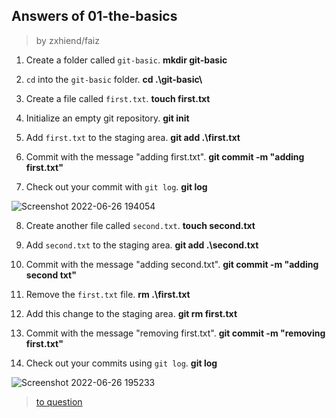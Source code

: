 ## Answers of 01-the-basics
>by zxhiend/faiz

1. Create a folder called `git-basic`. **mkdir git-basic**

2. `cd` into the `git-basic` folder. **cd .\git-basic\\**

3. Create a file called `first.txt`. **touch first.txt**

4. Initialize an empty git repository. **git init**

5. Add `first.txt` to the staging area. **git add .\first.txt**

6. Commit with the message "adding first.txt". **git commit -m "adding first.txt"**

7. Check out your commit with `git log`. **git log** 

![Screenshot 2022-06-26 194054](https://user-images.githubusercontent.com/67363618/175814680-c8e70909-5031-49a6-bf4f-b19f5d2664b9.jpg)

8. Create another file called `second.txt`. **touch second.txt**

9. Add `second.txt` to the staging area. **git add .\second.txt**

10. Commit with the message "adding second.txt". **git commit -m "adding second txt"**

11. Remove the `first.txt` file. **rm .\first.txt**

12. Add this change to the staging area. **git rm first.txt**

13. Commit with the message "removing first.txt". **git commit -m "removing first.txt"**

14. Check out your commits using `git log`. **git log**

![Screenshot 2022-06-26 195233](https://user-images.githubusercontent.com/67363618/175815091-c5e8a550-a2a9-4f41-a766-0fffb08e87b2.jpg)






>[to question](https://github.com/impactbyte/full-stack-web-assignments/blob/master/04-Git-and-Github/01-the-basics/README.md)
